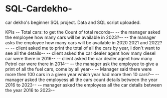 # SQL-Cardekho-
car dekho's beginner SQL project. Data and SQL script uploaded.

KPIs
-- Total cars: to get the Count of total records--
-- the manager asked the employee how many cars will be available in 2023?--
-- the manager asks the employee how many cars will be available in 2020 2021 and 2022?--
-- client asked me to print the total of all the cars by year, i don't want to see all the details--
-- client asked the car dealer agent how many diesel car were there in 2016--
-- client asked the car dealer agent how many Petrol car were there in 2014--
-- the manager ask the employee to give a print of all the fuel cars, come by all year--
-- Manager said there were more then 100 cars in a given year which year had more then 10 cars?--
-- manager asked the employess all the cars count details between the year 2016 to 2023--
-- manager asked the employess all the car details between the year 2016 to 2023--
